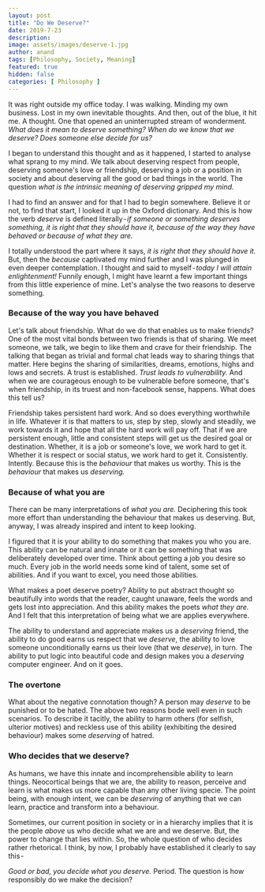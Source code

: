 ```yaml
---
layout: post
title: "Do We Deserve?"
date: 2019-7-23
description:
image: assets/images/deserve-1.jpg
author: anand
tags: [Philosophy, Society, Meaning]
featured: true
hidden: false
categories: [ Philosophy ]
---
```

It was right outside my office today. I was walking. Minding my own business. Lost in my own inevitable thoughts. And then, out of the blue, it hit me. A thought. One that opened an uninterrupted stream of wonderment. *What does it mean to deserve something? When do we know that we deserve? Does someone else decide for us?*

I began to understand this thought and as it happened, I started to analyse what sprang to my mind. We talk about deserving respect from people, deserving someone's love or friendship, deserving a job or a position in society and about deserving all the good or bad things in the world. The question *what is the intrinsic meaning of deserving gripped my mind.*

I had to find an answer and for that I had to begin somewhere. Believe it or not, to find that start, I looked it up in the Oxford dictionary. And this is how the verb *deserve* is defined literally - *if someone or something deserves something, it is right that they should have it, because of the way they have behaved or because of what they are.*

I totally understood the part where it says, *it is right that they should have it.* But, then the *because* captivated my mind further and I was plunged in even deeper contemplation. I thought and said to myself - *today I will attain enlightenment!* Funnily enough, I might have learnt a few important things from this little experience of mine. Let's analyse the two reasons to deserve something.

### **Because of the way you have behaved**
Let's talk about friendship. What do we do that enables us to make friends? One of the most vital bonds between two friends is that of sharing. We meet someone, we talk, we begin to like them and crave for their friendship. The talking that began as trivial and formal chat leads way to sharing things that matter. Here begins the sharing of similarities, dreams, emotions, highs and lows and secrets. A trust is established. *Trust leads to vulnerability.* And when we are courageous enough to be vulnerable before someone, that's when friendship, in its truest and non-facebook sense, happens. What does this tell us?

Friendship takes persistent hard work. And so does everything worthwhile in life. Whatever it is that matters to us, step by step, slowly and steadily, we work towards it and hope that all the hard work will pay off. That if we are persistent enough, little and consistent steps will get us the desired goal or destination. Whether, it is a job or someone's love, we work hard to get it. Whether it is respect or social status, we work hard to get it. Consistently. Intently. Because this is the *behaviour* that makes us worthy. This is the *behaviour* that makes us *deserving.*

### **Because of what you are**
There can be many interpretations of *what you are.* Deciphering this took more effort than understanding the behaviour that makes us deserving. But, anyway, I was already inspired and intent to keep looking.

I figured that it is your ability to do something that makes you who you are. This ability can be natural and innate or it can be something that was deliberately developed over time. Think about getting a job you desire so much. Every job in the world needs some kind of talent, some set of abilities. And if you want to excel, you need those abilities.

What makes a poet deserve poetry? Ability to put abstract thought so beautifully into words that the reader, caught unaware, feels the words and gets lost into appreciation. And this ability makes the poets *what they are.* And I felt that this interpretation of being what we are applies everywhere.

The ability to understand and appreciate makes us a *deserving* friend, the ability to do good earns us respect that we *deserve*, the ability to love someone unconditionally earns us their love (that we *deserve*), in turn. The ability to put logic into beautiful code and design makes you a *deserving* computer engineer. And on it goes.

### **The overtone**
What about the negative connotation though? A person may *deserve* to be punished or to be hated. The above two reasons bode well even in such scenarios. To describe it tacitly, the ability to harm others (for selfish, ulterior motives) and reckless use of this ability (exhibiting the desired behaviour) makes some *deserving* of hatred.

### **Who decides that we deserve?**
As humans, we have this innate and incomprehensible ability to learn things. Neocortical beings that we are, the ability to reason, perceive and learn is what makes us more capable than any other living specie. The point being, with enough intent, we can be *deserving* of anything that we can learn, practice and transform into a behaviour.

Sometimes, our current position in society or in a hierarchy implies that it is the people *above* us who decide what we are and we deserve. But, the power to change that lies within. So, the whole question of who decides rather rhetorical. I think, by now, I probably have established it clearly to say this -

*Good or bad, you decide what you deserve.* Period. The question is how responsibly do we make the decision?
